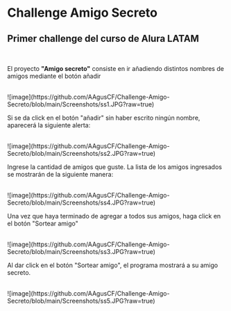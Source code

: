 <h1>Challenge Amigo Secreto</h1>
<h2>Primer challenge del curso de Alura LATAM</h2>
<br>
<p>El proyecto <b>"Amigo secreto"</b> consiste en ir añadiendo distintos nombres de amigos mediante el botón añadir</p>
<br>
![image](https://github.com/AAgusCF/Challenge-Amigo-Secreto/blob/main/Screenshots/ss1.JPG?raw=true)
<br>
<p>Si se da click en el botón "añadir" sin haber escrito ningún nombre, aparecerá la siguiente alerta:</p>
<br>
![image](https://github.com/AAgusCF/Challenge-Amigo-Secreto/blob/main/Screenshots/ss2.JPG?raw=true)
<br>
<p>Ingrese la cantidad de amigos que guste. La lista de los amigos ingresados se mostrarán de la siguiente manera:</p>
<br>
![image](https://github.com/AAgusCF/Challenge-Amigo-Secreto/blob/main/Screenshots/ss4.JPG?raw=true)
<br>
<p>Una vez que haya terminado de agregar a todos sus amigos, haga click en el botón "Sortear amigo"</p>
<br>
![image](https://github.com/AAgusCF/Challenge-Amigo-Secreto/blob/main/Screenshots/ss3.JPG?raw=true)
<br>
<p>Al dar click en el botón "Sortear amigo", el programa mostrará a su amigo secreto.</p>
<br>
![image](https://github.com/AAgusCF/Challenge-Amigo-Secreto/blob/main/Screenshots/ss5.JPG?raw=true)
